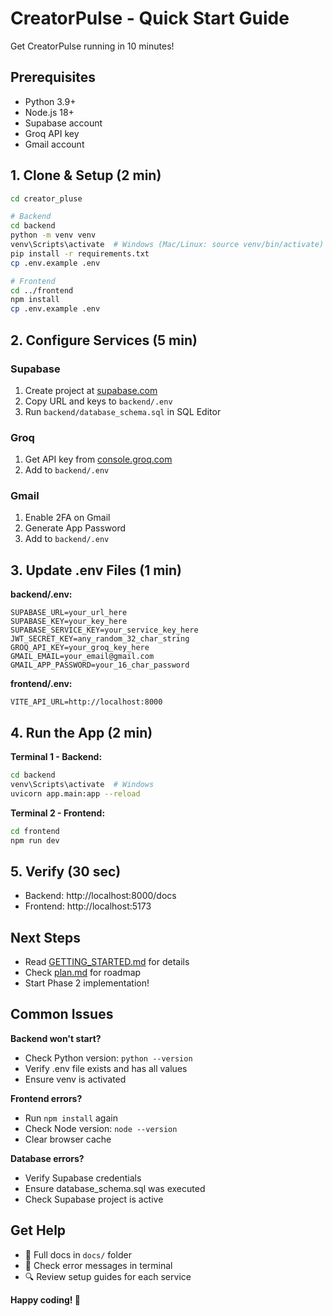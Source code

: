 # CreatorPulse - Quick Start Guide

Get CreatorPulse running in 10 minutes!

## Prerequisites

- Python 3.9+
- Node.js 18+
- Supabase account
- Groq API key
- Gmail account

## 1. Clone & Setup (2 min)

```bash
cd creator_pluse

# Backend
cd backend
python -m venv venv
venv\Scripts\activate  # Windows (Mac/Linux: source venv/bin/activate)
pip install -r requirements.txt
cp .env.example .env

# Frontend
cd ../frontend
npm install
cp .env.example .env
```

## 2. Configure Services (5 min)

### Supabase
1. Create project at [supabase.com](https://supabase.com)
2. Copy URL and keys to `backend/.env`
3. Run `backend/database_schema.sql` in SQL Editor

### Groq
1. Get API key from [console.groq.com](https://console.groq.com)
2. Add to `backend/.env`

### Gmail
1. Enable 2FA on Gmail
2. Generate App Password
3. Add to `backend/.env`

## 3. Update .env Files (1 min)

**backend/.env:**
```env
SUPABASE_URL=your_url_here
SUPABASE_KEY=your_key_here
SUPABASE_SERVICE_KEY=your_service_key_here
JWT_SECRET_KEY=any_random_32_char_string
GROQ_API_KEY=your_groq_key_here
GMAIL_EMAIL=your_email@gmail.com
GMAIL_APP_PASSWORD=your_16_char_password
```

**frontend/.env:**
```env
VITE_API_URL=http://localhost:8000
```

## 4. Run the App (2 min)

**Terminal 1 - Backend:**
```bash
cd backend
venv\Scripts\activate  # Windows
uvicorn app.main:app --reload
```

**Terminal 2 - Frontend:**
```bash
cd frontend
npm run dev
```

## 5. Verify (30 sec)

- Backend: http://localhost:8000/docs
- Frontend: http://localhost:5173

## Next Steps

- Read [GETTING_STARTED.md](docs/GETTING_STARTED.md) for details
- Check [plan.md](plan.md) for roadmap
- Start Phase 2 implementation!

## Common Issues

**Backend won't start?**
- Check Python version: `python --version`
- Verify .env file exists and has all values
- Ensure venv is activated

**Frontend errors?**
- Run `npm install` again
- Check Node version: `node --version`
- Clear browser cache

**Database errors?**
- Verify Supabase credentials
- Ensure database_schema.sql was executed
- Check Supabase project is active

## Get Help

- 📖 Full docs in `docs/` folder
- 🐛 Check error messages in terminal
- 🔍 Review setup guides for each service

**Happy coding! 🚀**
